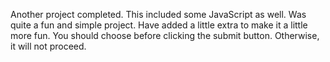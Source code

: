 Another project completed. This included some JavaScript as well. Was quite a fun and simple project. Have added a little extra to make it a little more fun.
You should choose before clicking the submit button. Otherwise, it will not proceed.
